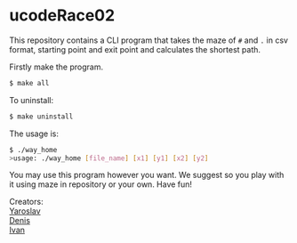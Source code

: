 # ucodeRace02

This repository contains a CLI program that takes the maze of ```#``` and ```.``` in csv format, starting point and exit point and calculates the shortest path.

Firstly make the program.
```sh
$ make all
```

To uninstall:
```sh
$ make uninstall
```

The usage is:
```sh
$ ./way_home
>usage: ./way_home [file_name] [x1] [y1] [x2] [y2]
```

You may use this program however you want. We suggest so you play with it using maze in repository or your own. Have fun!

Creators:\
[Yaroslav](https://github.com/ma3ter3ky)\
[Denis](https://github.com/DenD100)\
[Ivan](https://github.com/PowwwaN)
